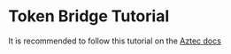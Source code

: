 # Token Bridge Tutorial

It is recommended to follow this tutorial on the [Aztec docs](https://docs.aztec.network/dev_docs/tutorials/token_portal/main)